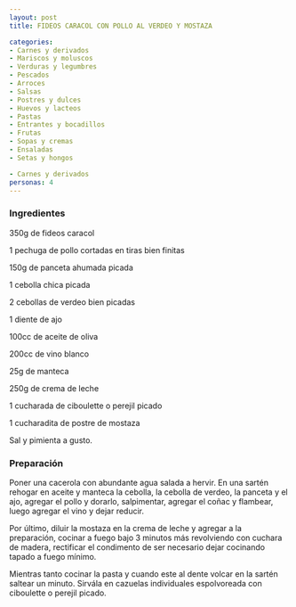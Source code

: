 ```yaml
---
layout: post
title: FIDEOS CARACOL CON POLLO AL VERDEO Y MOSTAZA

categories:
- Carnes y derivados
- Mariscos y moluscos
- Verduras y legumbres
- Pescados
- Arroces
- Salsas
- Postres y dulces
- Huevos y lacteos
- Pastas
- Entrantes y bocadillos
- Frutas
- Sopas y cremas
- Ensaladas
- Setas y hongos

- Carnes y derivados
personas: 4 
---
```

<h3>Ingredientes</h3>
350g de fideos caracol

1 pechuga de pollo cortadas en tiras bien finitas

150g de panceta ahumada picada

1 cebolla chica picada

2 cebollas de verdeo bien picadas

1 diente de ajo

100cc de aceite de oliva

200cc de vino blanco

25g de manteca

250g de crema de leche

1 cucharada de ciboulette o perejil picado

1 cucharadita de postre de mostaza

Sal y pimienta a gusto.

<h3>Preparación</h3>
Poner una cacerola con abundante agua salada a hervir. En una sartén rehogar en aceite y manteca la cebolla, la cebolla de verdeo, la panceta y el ajo, agregar el pollo y dorarlo, salpimentar, agregar el coñac y flambear, luego agregar el vino y dejar reducir.

Por último, diluir la mostaza en la crema de leche y agregar a la preparación, cocinar a fuego bajo 3 minutos más revolviendo con cuchara de madera, rectificar el condimento de ser necesario dejar cocinando tapado a fuego mínimo.

Mientras tanto cocinar la pasta y cuando este al dente volcar en la sartén saltear un minuto. Sirvála en cazuelas individuales espolvoreada con ciboulette o perejil picado.

